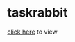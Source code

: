 # taskrabbit

[click here](http://nbviewer.jupyter.org/github/seyunkim/taskrabbit/blob/master/Untitled.ipynb) to view
 
